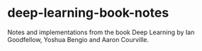 # deep-learning-book-notes
 Notes and implementations from the book Deep Learning by Ian Goodfellow, Yoshua Bengio and Aaron Courville.
